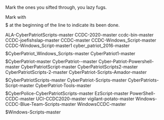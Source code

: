 Mark the ones you sifted through, you lazy fugs.

Mark with $$$$$ at the beginning of the line to indicate its been done.

ALA-CyberPatriotScripts-master
CCDC-2020-master
ccdc-bin-master
CCDC-joefishslap-master
CCDC-master
CCDC-Windows_Script-master
CCDC-Windows_Script-master1
cyber_patriot_2016-master
$$$$$CyberPatriot_Windows_Scripts-master
CyberPatriot1-master
$$$$$CyberPatriot-master
CyberPatriot--master
Cyber-Patriot-Powershell-master
CyberPatriotScript-master
CyberPatriotScripts2-master
CyberPatriotScripts-2-master
CyberPatriot-Scripts-Amador-master
$$$$$CyberPatriotScripts-master
CyberPatriot-Scripts-master
CyberPatriots-Script-master
CyberPatriot-Tools-master
$$$$$CyberPolice-CyberPatriotScripts-master
EzScript-master
PowerShell-CCDC-master
UCI-CCDC2020-master
vigilant-potato-master
Windows-CCDC-Blue-Team-Scripts-master
WindowsCCDC-master
$$$$$Windows-Scripts-master












